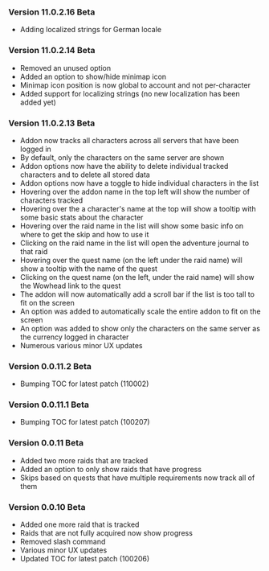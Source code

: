 ### Version 11.0.2.16 Beta
- Adding localized strings for German locale


### Version 11.0.2.14 Beta
- Removed an unused option
- Added an option to show/hide minimap icon
- Minimap icon position is now global to account and not per-character
- Added support for localizing strings (no new localization has been added yet)


### Version 11.0.2.13 Beta

- Addon now tracks all characters across all servers that have been logged in
- By default, only the characters on the same server are shown
- Addon options now have the ability to delete individual tracked characters and to delete all stored data
- Addon options now have a toggle to hide individual characters in the list
- Hovering over the addon name in the top left will show the number of characters tracked
- Hovering over the a character's name at the top will show a tooltip with some basic stats about the character
- Hovering over the raid name in the list will show some basic info on where to get the skip and how to use it
- Clicking on the raid name in the list will open the adventure journal to that raid
- Hovering over the quest name (on the left under the raid name) will show a tooltip with the name of the quest
- Clicking on the quest name (on the left, under the raid name) will show the Wowhead link to the quest
- The addon will now automatically add a scroll bar if the list is too tall to fit on the screen
- An option was added to automatically scale the entire addon to fit on the screen
- An option was added to show only the characters on the same server as the currency logged in character
- Numerous various minor UX updates


### Version 0.0.11.2 Beta

- Bumping TOC for latest patch (110002)


### Version 0.0.11.1 Beta

- Bumping TOC for latest patch (100207)


### Version 0.0.11 Beta

- Added two more raids that are tracked
- Added an option to only show raids that have progress
- Skips based on quests that have multiple requirements now track all of them


### Version 0.0.10 Beta

- Added one more raid that is tracked
- Raids that are not fully acquired now show progress
- Removed slash command
- Various minor UX updates
- Updated TOC for latest patch (100206)